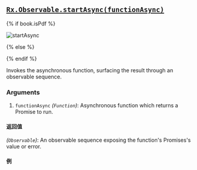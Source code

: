 ## [`Rx.Observable.startAsync(functionAsync)`](https://github.com/Reactive-Extensions/RxJS/blob/master/src/core/linq/observable/startasync.js)

{% if book.isPdf %}

![startAsync](http://reactivex.io/documentation/operators/images/startAsync.png)

{% else %}



{% endif %}

Invokes the asynchronous function, surfacing the result through an observable sequence.

### Arguments
1. `functionAsync` *(`Function`)*: Asynchronous function which returns a Promise to run.

#### 返回值
*(`Observable`)*: An observable sequence exposing the function's Promises's value or error.

#### 例

[](http://jsbin.com/jucoh/1/embed?js,console)
